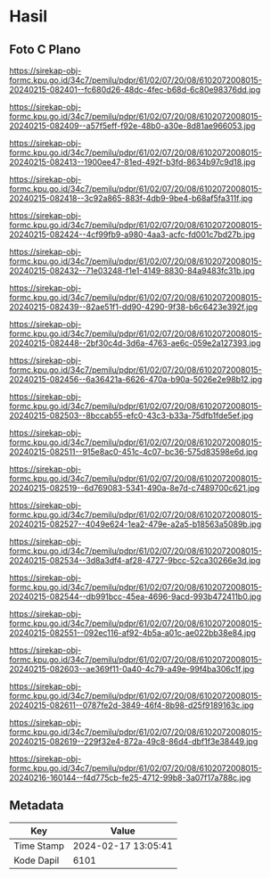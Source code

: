 # Hasil

## Foto C Plano

https://sirekap-obj-formc.kpu.go.id/34c7/pemilu/pdpr/61/02/07/20/08/6102072008015-20240215-082401--fc680d26-48dc-4fec-b68d-6c80e98376dd.jpg

https://sirekap-obj-formc.kpu.go.id/34c7/pemilu/pdpr/61/02/07/20/08/6102072008015-20240215-082409--a57f5eff-f92e-48b0-a30e-8d81ae966053.jpg

https://sirekap-obj-formc.kpu.go.id/34c7/pemilu/pdpr/61/02/07/20/08/6102072008015-20240215-082413--1900ee47-81ed-492f-b3fd-8634b97c9d18.jpg

https://sirekap-obj-formc.kpu.go.id/34c7/pemilu/pdpr/61/02/07/20/08/6102072008015-20240215-082418--3c92a865-883f-4db9-9be4-b68af5fa311f.jpg

https://sirekap-obj-formc.kpu.go.id/34c7/pemilu/pdpr/61/02/07/20/08/6102072008015-20240215-082424--4cf99fb9-a980-4aa3-acfc-fd001c7bd27b.jpg

https://sirekap-obj-formc.kpu.go.id/34c7/pemilu/pdpr/61/02/07/20/08/6102072008015-20240215-082432--71e03248-f1e1-4149-8830-84a9483fc31b.jpg

https://sirekap-obj-formc.kpu.go.id/34c7/pemilu/pdpr/61/02/07/20/08/6102072008015-20240215-082439--82ae51f1-dd90-4290-9f38-b6c6423e392f.jpg

https://sirekap-obj-formc.kpu.go.id/34c7/pemilu/pdpr/61/02/07/20/08/6102072008015-20240215-082448--2bf30c4d-3d6a-4763-ae6c-059e2a127393.jpg

https://sirekap-obj-formc.kpu.go.id/34c7/pemilu/pdpr/61/02/07/20/08/6102072008015-20240215-082456--6a36421a-6626-470a-b90a-5026e2e98b12.jpg

https://sirekap-obj-formc.kpu.go.id/34c7/pemilu/pdpr/61/02/07/20/08/6102072008015-20240215-082503--8bccab55-efc0-43c3-b33a-75dfb1fde5ef.jpg

https://sirekap-obj-formc.kpu.go.id/34c7/pemilu/pdpr/61/02/07/20/08/6102072008015-20240215-082511--915e8ac0-451c-4c07-bc36-575d83598e6d.jpg

https://sirekap-obj-formc.kpu.go.id/34c7/pemilu/pdpr/61/02/07/20/08/6102072008015-20240215-082519--6d769083-5341-490a-8e7d-c7489700c621.jpg

https://sirekap-obj-formc.kpu.go.id/34c7/pemilu/pdpr/61/02/07/20/08/6102072008015-20240215-082527--4049e624-1ea2-479e-a2a5-b18563a5089b.jpg

https://sirekap-obj-formc.kpu.go.id/34c7/pemilu/pdpr/61/02/07/20/08/6102072008015-20240215-082534--3d8a3df4-af28-4727-9bcc-52ca30266e3d.jpg

https://sirekap-obj-formc.kpu.go.id/34c7/pemilu/pdpr/61/02/07/20/08/6102072008015-20240215-082544--db991bcc-45ea-4696-9acd-993b472411b0.jpg

https://sirekap-obj-formc.kpu.go.id/34c7/pemilu/pdpr/61/02/07/20/08/6102072008015-20240215-082551--092ec116-af92-4b5a-a01c-ae022bb38e84.jpg

https://sirekap-obj-formc.kpu.go.id/34c7/pemilu/pdpr/61/02/07/20/08/6102072008015-20240215-082603--ae369f11-0a40-4c79-a49e-99f4ba306c1f.jpg

https://sirekap-obj-formc.kpu.go.id/34c7/pemilu/pdpr/61/02/07/20/08/6102072008015-20240215-082611--0787fe2d-3849-46f4-8b98-d25f9189163c.jpg

https://sirekap-obj-formc.kpu.go.id/34c7/pemilu/pdpr/61/02/07/20/08/6102072008015-20240215-082619--229f32e4-872a-49c8-86d4-dbf1f3e38449.jpg

https://sirekap-obj-formc.kpu.go.id/34c7/pemilu/pdpr/61/02/07/20/08/6102072008015-20240216-160144--f4d775cb-fe25-4712-99b8-3a07f17a788c.jpg


## Metadata

| Key        | Value               |
| ---------- | ------------------- |
| Time Stamp | 2024-02-17 13:05:41 |
| Kode Dapil | 6101                |




